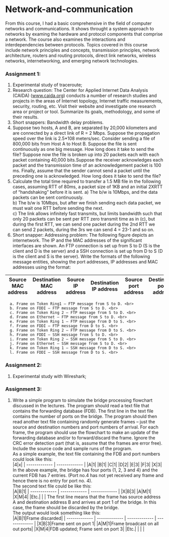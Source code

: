 # Network-and-communication
From this course, I had a basic comprehensive in the field of computer networks and communications. 
It shows throught a system approach to networks by examing the hardware and protocol components that comprise a network.
The course also examines the interactions and interdependencies between protocols. 
Topics covered in this course include network principles and concepts, transmission principles, network architecture, 
routers and routing protocols, direct link networks, wireless networks, internetworking, and emerging network technologies.

### Assignment 1: 
1. Experimental study of traceroute;
2. Research question: The Center for Applied Internet Data Analysis (CAIDA) (www.caida.org) conducts a number of research studies and projects in the areas of Internet topology, Internet traffic measurements, security, routing, etc. Visit their website and investigate one research area or project or tool. Summarize its goals, methodology, and some of their results.
3. Short snappers: Bandwidth delay problems.
4. Suppose two hosts, A and B, are separated by 20,000 kilometers and are connected by a direct link of R = 2 Mbps. Suppose the propagation speed over the link is 2.5*108 meters/sec. Consider sending a file of 800,000 bits from Host A to Host B. Suppose the file is sent continuously as one big message. How long does it take to send the file? Suppose now the file is broken up into 20 packets each with each packet containing 40,000 bits.Suppose the receiver acknowledges each packet and the transmission time of an acknowledgement packet is 100 ms. Finally, assume that the sender cannot send a packet until the preceding one is acknowledged. How long does it take to send the file?
5. Calculate the total time required to transfer a 1.5 MB file in the following cases, assuming RTT of 80ms, a packet size of 1KB and an initial 2XRTT of “handshaking” before it is sent.
a) The b/w is 10Mbps, and the data packets can be sent continuously.<br>
b) The b/w is 10Mbps, but after we finish sending each data packet, we must wait one RTT before sending the next. <br>
c) The link allows infinitely fast transmits, but limits bandwidth such that only 20 packets can be sent per RTT zero transmit time as in (c), but during the first RTT, we can send one packet during the 2nd RTT we can send 2 packets, during the 3rs we can send 4 = 23-1 and so on.<br>
6. Short snapper: Addressing problem: The following figure depicts an internetwork. The IP and the MAC addresses of the significant interfaces are shown. An FTP connection is set up from S to D (S is the client and D is the server) and a SSH connection is set up from D to S (D is the client and S is the server). Write the formats of the following message entities, showing the port addresses, IP addresses and MAC addresses using the format:

|Source MAC address|Destination MAC address|Source IP address|Destination IP address|Source port address|Destination port address|
| ------------- | ------------- | ------------- | ------------- | ------------- | ------------- |

      a. Frame on Token Ring1 – FTP message from S to D. <br>
      b. Frame on FDDI – FTP message from S to D. <br>
      c. Frame on Token Ring 2 – FTP message from S to D. <br>
      d. Frame on Ethernet – FTP message from S to D. <br>
      e. Frame on Token Ring 1 – FTP message from D to S. <br>
      f. Frame on FDDI – FTP message from D to S. <br>
      g. Frame on Token Ring 2 – FTP message from D to S. <br>
      h. Frame on FDDI – SSH message from S to D. <br>
      i. Frame on Token Ring 2 – SSH message from S to D. <br>
      j. Frame on Ethernet – SSH message from S to D. <br>
      k. Frame on Token Ring 1 – SSH message from D to S. <br>
      l. Frame on FDDI – SSH message from D to S. <br>

### Assignment 2: 
1. Experimental study with Wireshark;

### Assignment 3:
1. Write a simple program to simulate the bridge processing flowchart discussed in the lectures. The program should read a text file that contains the forwarding database (FDB). The first line in the text file contains the number of ports on the bridge. The program should then read another text file containing randomly generate frames – just the source and destination numbers and port numbers of arrival. For each frame, the program should use the flowchart to make an update of the forwarding database and/or to forward/discard the frame. Ignore the CRC error detection part (that is, assume that the frames are error free). Include the source code and sample runs of the program.<br>
As a simple example, the text file containing the FDB and port numbers could look like this:<br>
|4|x|
| ------------- | ------------- | 
|A|1|
|B|1|
|C|1|
|D|2|
|E|3|
|F|3|
|X|3|
In the above example, the bridge has four ports (1, 2, 3 and 4) and the current FDB has 7 entries. (Port no.4 has not yet received any frame and hence there is no entry for port no. 4).<br>
The second text file could be like this:<br>
|A|B|1|
| ------------- | ------------- | ------------- | 
|X|B|3|
|A|M|1|
|X|M|4|
|Etc.| | |
The first line means that the frame has source address A and destination address B and arrives at port 1 of the bridge. In this case, the frame should be discarded by the bridge. <br>
The output would look something like this:<br>
|A|B|1|Frame discarded|
| ------------- | ------------- | ------------- | ------------- | 
|X|B|3|Frame sent on port 1|
|A|M|1|Frame broadcast on all out ports|
|X|M|4|FDB updated; Frame sent on port 3|
|Etc.| | | |

